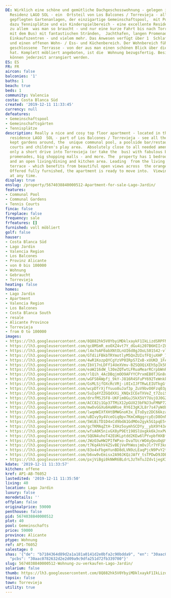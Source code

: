 ```yaml
---
DE: Wirklich eine schöne und gemütliche Dachgeschosswohnung - gelegen in der spanischen
  Residenz LAGO SOL - ein  Ortsteil von Los Balcones / Torrevieja - all die riesigen
  gepflegten Gartenanlagen, der einzigartige Gemeinschaftspool,  mit Poolbar / Restaurant,
  dazu Tennisplätze und ein Kinderspielbereich - eine excellente Residenz. Fussläufig
  zu allem  was man so braucht - und nur eine kurze Fahrt bis nach Torrevieja (oder
  mit dem Bus) mit fantastischen Stränden,  Jachthafen, langen Promenaden, großen
  Einkaufszentren - und vielem mehr. Das Anwesen verfügt über 1  Schlafzimmer, Bad
  und einen offenen Wohn- / Ess- und Küchenbereich. Der Wohnbereich führt in eine
  geschlossene  Terrasse - von der aus man einen schönen Blick über die Orangenplantagen
  hat. Komplett möbliert angeboten, ist die  Wohnung bezugsfertig. Besichtigungen
  können jederzeit arrangiert werden.
ES: ES
FR: FR
aircon: false
balconies: '1'
baths: 1
beach: true
beds: 1
community: Valencia
costa: Costa Blanca Süd
created: '2019-12-11 11:33:45'
currency: null
defeatures:
- Gemeinschaftspool
- Gemeinschaftsgärten
- Tennisplätze
description: Really a nice and cosy top floor apartment - located in the lovely Spanish
  residence LAGO  SOL - part of Los Balcones / Torrevieja - see all the huge well
  kept gardens around, the  unique communal pool, a poolside bar/restaurant, tennis
  courts and children's play area.  Absolutely close to all needed amenities - and
  only a short drive into Torrevieja (or take the  bus) with fabulous beaches, marina,
  promenades, big shopping malls - and more. The  property has 1 bedroom, bathroom
  and an open living/dining and kitchen area. Leading  from the living area is a closed
  terrace - which benefits from beautiful open views across  the orange plantations.
  Offered fully furnished, the apartment is ready to move into.  Viewings can be arranged
  at any time.
display: true
enslug: /property/5674038840000512-Apartment-for-sale-Lago-Jardin/
features:
- Communal Pool
- Communal Gardens
- Tennis Courts
finca: false
fireplace: false
frequency: sale
frfeatures: []
furnished: voll möbliert
golf: false
hauser:
- Costa Blanca Süd
- Lago Jardin
- Valencia Region
- Los Balcones
- Provinz Alicante
- von 0 bis 100000
- Wohnung
- Gebraucht
- Torrevieja
heating: false
homes:
- Lago Jardin
- Apartment
- Valencia Region
- Los Balcones
- Costa Blanca South
- resale
- Alicante Province
- Torrevieja
- from 0 to 100000
images:
- https://lh3.googleusercontent.com/8Q882hk5V0YbyiMDklxaykF1IkLizdSRPFN5_SbwpNrCiVamNsFeWK0INpPuv0mLURAPz9sxqKwI-j00ObU=w640-rj-e30-l100
- https://lh3.googleusercontent.com/qc8MSmR_eoOXZ4vt7Y_dGu4i207B6HIIrZ8Y4yCPpPSw0R1ImdRdyJhK-BtjiE9eS1U6FQexMckeDMJPpXM=w640-rj-e30-l100
- https://lh3.googleusercontent.com/l4o7oAF0abXNtOLnUI6d8gJOoLS01S42-vlt7PReOi0gP2_Af6LHLoFip3wWRAqmUpmJyYrPlTf6OD1jnyWQ=w640-rj-e30-l100
- https://lh3.googleusercontent.com/GTdiiFBkbTRYmotlyM5QnZUIsfFQjuXHP_7dWdacURmCxV0e10VvEBpEecQUVoJpOspggLEPlaGOpJz7eBU=w640-rj-e30-l100
- https://lh3.googleusercontent.com/4wR1KozpQYCgYzVP0IRpS7ZxB-xUUKD_1FAvjXRd9wHfR_OKfoXs1bvF2WYqCXq22DUwMpVyk7FR3RpxKrg=w640-rj-e30-l100
- https://lh3.googleusercontent.com/IbV17nLDFf14UeXVmv-BZSQOQiXEh5pIk5R1I2fQCcOJOWMKX5SlJNehMsadMc-eKCrFuNOB3q-pf-OaLfIkgA=w640-rj-e30-l100
- https://lh3.googleusercontent.com/eaW216dW_l30eZQTwtLFRuaMearRCrpbWnRn-bn42nSIEYK79PVJo-FSOwkWGxt0vrnhBY83T4xBEOfFuam0cg=w640-rj-e30-l100
- https://lh3.googleusercontent.com/rlQih_4AcDBqjmOO9AFYYCPrxmEB0TJGn8ucDW5Wuk-CQnJKfJraGCR88juIBrHLDaXb8_3tyGxC0go6r9t9=w640-rj-e30-l100
- https://lh3.googleusercontent.com/wGFS0AWpfj_9kY-J816R4SFuPY692TeWnkkhDFq8CtUc1n_hljpmehTXkxd_E5ubGeMClVcQ2zs0WeQPAL98JA=w640-rj-e30-l100
- https://lh3.googleusercontent.com/GsMLSjfOXcRcVRj-i0IxIJFTRwLEIUTkgGflAj_JfqJexEb4Ro9Aw6z-ddMNcMzKMysDFVR5vSx_wWXVwkXq=w640-rj-e30-l100
- https://lh3.googleusercontent.com/wcpDTrXjfYuuo8uJaf3p_ZuV9bvO0Fzq03p-UGnNHupXoYXJxG4-wk2EFE8G3x16RvoaxJLf8ebxyEhyQBPA2g=w640-rj-e30-l100
- https://lh3.googleusercontent.com/SuIq4YZZGQdXXi_XNQxICEeTXVeZ_t7ZoiS4A_eXNdNztN8M84ZlRTYLaRpsls1NJxb8UIMuUZDixfXZZj7b=w640-rj-e30-l100
- https://lh3.googleusercontent.com/drxfMSJ5F8-UKFim0GuJ5kX5VY7UujOJ0G2ycYhK-xHBBkLul1NPuyLmh7Kme1l9Yq_e7MNcWwan8Juc2AGh2g=w640-rj-e30-l100
- https://lh3.googleusercontent.com/ACC82i1Gp37TMiX12pGUX23bFNJ3uFMNP72p2kCMgxFDZs1ZR87H-BEsN1WUrVGqboOyhuXkEiLqFknefFetBQ=w640-rj-e30-l100
- https://lh3.googleusercontent.com/mwOvGGXu6HaNRse_RY6I3gKJL8r7s47yWdLGHftFtCvlMGbV5zi2EPONaeBSPO-9Hz0i7l5toFVwXdaKbIdS=w640-rj-e30-l100
- https://lh3.googleusercontent.com/lwqmWIXfXHtBMWGnoK3x_EToDyz2DC66kza5XbqmeZoWcd8V4DG1RJh7Nyf5EpKNFHzSyov7GpkPssNSs0Ky=w640-rj-e30-l100
- https://lh3.googleusercontent.com/uBIvy9y4VceOiq0pv7KmCmNggrcyEcD8OnNSD_1Xxwqq2oCPRtCDXHXMd9XhCrp0BU-F4GeBMkcqppTo22nK=w640-rj-e30-l100
- https://lh3.googleusercontent.com/5WiBiTD1D4xCd9bdA1GdMOo2gyk5G1pqE5vTzDYWcqQrQUQcO_plW4UYLKHKCZw6IKXvqkcIPyAkcW8C373q=w640-rj-e30-l100
- https://lh3.googleusercontent.com/gcTKMAqZtH-IXHz5oymhSCDYy__ybX9Y43Au2ICXI8ZaFh2k8DVtRaIo4xVT6ByhlPGew-xk7JJPMeuiQ5I=w640-rj-e30-l100
- https://lh3.googleusercontent.com/wfsA0K5nivGX8yP9Et198SlUxgkk6kJnxPWzeoK3NX5hFpJ-mnwtqCpnK5vWugNrCY3o8f_NZz3EZs92iMI=w640-rj-e30-l100
- https://lh3.googleusercontent.com/SQGN4uhoT42EUKLptdd2KEw6lPYvpbfHXBfpmfcPWxEYnAmPBeHZpm7kcdpW16hfC3XsPO0hN5m37-k-C2oS=w640-rj-e30-l100
- https://lh3.googleusercontent.com/JWzO3wHW2PIfWPxo-DvaTUcrWO4yQouOqUtspGBd_yfmCnT_-I-5DS1w1CBl821yZ6GkeMhFfRJLzkROR7M4=w640-rj-e30-l100
- https://lh3.googleusercontent.com/t7Kq4khV4ZSvBEjVePhWosjmOvJlr7YF3knZSb8RtbFlc5HZRrlJ74DG0mAlDEOmvRgENqsHIOvwJw4AkFY=w640-rj-e30-l100
- https://lh3.googleusercontent.com/83o4xFbgmYunBD8dLVN9zLEaqPjcN9PvY2tQwLFKPMJu0XgXWOAqe-Vr5ufh_jYbzK51wLt9nPHAZMSelNmN6w=w640-rj-e30-l100
- https://lh3.googleusercontent.com/b6vw9vEmisx2A90JKQzJAfY_tsTPDwD9JDEe2hnsJgrAO703NrI_Om5uefdTVs8GUZvnM3LfCJC-_yn3ABh_=w640-rj-e30-l100
- https://lh3.googleusercontent.com/pxjViBgi0kNWR6BLdrL3zTmTuJZdv1jegX37ZDn0TOS4mouE1wRqzj8jpMvRxxNKpzXo8VZN1-nGLXKEQPQq=w640-rj-e30-l100
kdate: '2019-12-11 11:33:57'
kitchen: offene
kref: AP1-AB-T6052
lastedited: '2019-12-11 11:35:50'
living: 40
location: Lago Jardin
luxury: false
moredetails: ''
offplan: false
originalprice: 59000
penthouse: false
pid: 5674038840000512
plot: 40
pool: Gemeinschafts
price: 59000
province: Alicante
ptype: Wohnung
ref: AP1-T6052
salestage: 0
shas: '{"de": "b7184364d89d2a1a181a0141d2e0bfa2c90bdda9", "en": "30aac0782632d2e2d09a9c9dfa251d72fb339700",
  "pcbs": "30aac0782632d2e2d09a9c9dfa251d72fb339700"}'
slug: 5674038840000512-Wohnung-zu-verkaufen-Lago-Jardin/
solarium: false
thumb: https://lh3.googleusercontent.com/8Q882hk5V0YbyiMDklxaykF1IkLizdSRPFN5_SbwpNrCiVamNsFeWK0INpPuv0mLURAPz9sxqKwI-j00ObU=w400-h240-n-rj-e30-l100
topsix: false
town: Torrevieja
utility: true
---
```

